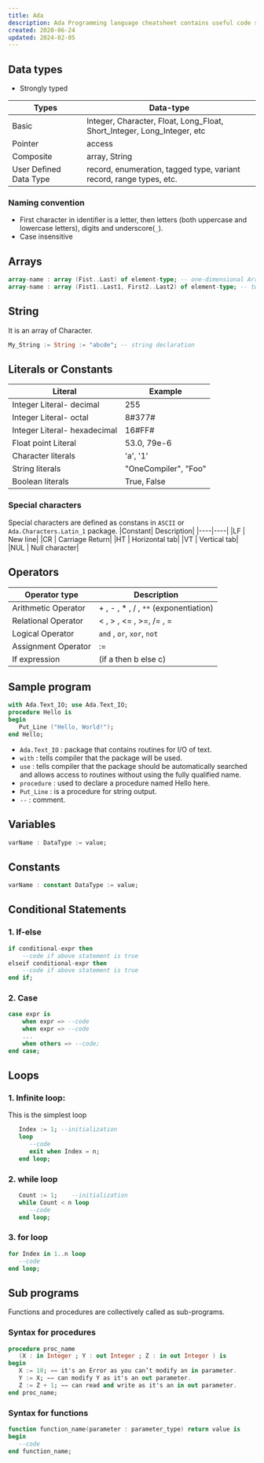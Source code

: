 ```yaml
---
title: Ada
description: Ada Programming language cheatsheet contains useful code syntax with examples which is handy while coding.
created: 2020-06-24
updated: 2024-02-05
---
```


## Data types

* Strongly typed

| Types | Data-type|
|----|----|
|Basic | Integer, Character, Float, Long_Float, Short_Integer, Long_Integer, etc |
|Pointer | access |
|Composite | array, String |
|User Defined Data Type | record, enumeration, tagged type, variant record, range types, etc. |


### Naming convention
* First character in identifier is a letter, then letters (both uppercase and lowercase letters), digits and underscore(`_`).
* Case insensitive

## Arrays

```ada
array-name : array (Fist..Last) of element-type; -- one-dimensional Array
array-name : array (Fist1..Last1, First2..Last2) of element-type; -- two-dimensional Array
```
## String

It is an array of Character.

```ada
My_String := String := "abcde"; -- string declaration
```

## Literals or Constants
|Literal | Example|
|----|----|
|Integer Literal- decimal|255|
|Integer Literal- octal|8#377#|
|Integer Literal- hexadecimal|16#FF#|
|Float point Literal|53.0, 79e-6|
|Character literals| 'a', '1'|
|String literals| "OneCompiler", "Foo"|
|Boolean literals| True, False|

### Special characters
Special characters are defined as constans in `ASCII` or `Ada.Characters.Latin_1` package.
|Constant| Description|
|----|----|
|LF	| New line|
|CR	| Carriage Return|
|HT	| Horizontal tab|
|VT	| Vertical tab|
|NUL | Null character|

## Operators

| Operator type | Description|
|----|-----|
| Arithmetic Operator|+ , - , * , / , `**` (exponentiation)|
| Relational Operator| < , > , <= , >=, /= , =|
| Logical Operator| `and` , `or`, `xor`, `not` |
| Assignment Operator| := |
| If expression| (if a then b else c) |

## Sample program

```ada
with Ada.Text_IO; use Ada.Text_IO;
procedure Hello is
begin
   Put_Line ("Hello, World!");
end Hello;
```
* `Ada.Text_IO` : package that contains routines for I/O of text.
* `with` : tells compiler that the package will be used.
* `use` : tells compiler that the package should be automatically searched and allows access to routines without using the fully qualified name.
* `procedure` : used to declare a procedure named Hello here.
* `Put_Line` : is a procedure for string output. 
* `--` : comment.

## Variables

```ada
varName : DataType := value;
```
## Constants
```ada
varName : constant DataType := value;
```
## Conditional Statements

### 1. If-else
```ada
if conditional-expr then 
    --code if above statement is true
elseif conditional-expr then 
    --code if above statement is true
end if;
```

### 2. Case
```ada
case expr is 
    when expr => --code
    when expr => --code
    ...
    when others => --code;
end case;
```
## Loops

### 1. Infinite loop:

This is the simplest loop

```ada
   Index := 1; --initialization
   loop                            
      --code
      exit when Index = n;
   end loop;
```
### 2. while loop

```ada
   Count := 1;    --initialization
   while Count < n loop  
      --code
   end loop;
```

### 3. for loop

```ada
for Index in 1..n loop          
   --code
end loop;
```
## Sub programs

Functions and procedures are collectively called as sub-programs.

### Syntax for procedures

```ada
procedure proc_name
   (X : in Integer ; Y : out Integer ; Z : in out Integer ) is
begin
   X := 10; −− it's an Error as you can’t modify an in parameter.
   Y := X; −− can modify Y as it's an out parameter.
   Z := Z + 1; −− can read and write as it's an in out parameter.
end proc_name;
```
### Syntax for functions

```ada
function function_name(parameter : parameter_type) return value is
begin
   --code
end function_name;
```
